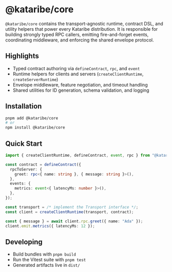 # @kataribe/core

`@kataribe/core` contains the transport-agnostic runtime, contract DSL, and
utility helpers that power every Kataribe distribution. It is responsible for
building strongly typed RPC callers, emitting fire-and-forget events,
coordinating middleware, and enforcing the shared envelope protocol.

## Highlights

- Typed contract authoring via `defineContract`, `rpc`, and `event`
- Runtime helpers for clients and servers (`createClientRuntime`,
  `createServerRuntime`)
- Envelope middleware, feature negotiation, and timeout handling
- Shared utilities for ID generation, schema validation, and logging

## Installation

```sh
pnpm add @kataribe/core
# or
npm install @kataribe/core
```

## Quick Start

```ts
import { createClientRuntime, defineContract, event, rpc } from "@kataribe/core";

const contract = defineContract({
  rpcToServer: {
    greet: rpc<{ name: string }, { message: string }>(),
  },
  events: {
    metrics: event<{ latencyMs: number }>(),
  },
});

const transport = /* implement the Transport interface */;
const client = createClientRuntime(transport, contract);

const { message } = await client.rpc.greet({ name: "Ada" });
client.emit.metrics({ latencyMs: 12 });
```

## Developing

- Build bundles with `pnpm build`
- Run the Vitest suite with `pnpm test`
- Generated artifacts live in `dist/`
